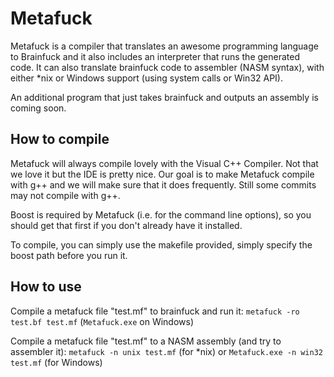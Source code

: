 Metafuck
========

Metafuck is a compiler that translates an awesome programming language to Brainfuck and it also includes an interpreter that runs the generated code. It can also translate brainfuck code to assembler (NASM syntax), with either *nix or Windows support (using system calls or Win32 API).

An additional program that just takes brainfuck and outputs an assembly is coming soon.

How to compile
--------------

Metafuck will always compile lovely with the Visual C++ Compiler. Not that we love it but the IDE is pretty nice. Our goal is to make Metafuck compile with g++ and we will make sure that it does frequently. Still some commits may not compile with g++.

Boost is required by Metafuck (i.e. for the command line options), so you should get that first if you don't already have it installed.

To compile, you can simply use the makefile provided, simply specify the boost path before you run it.

How to use
----------

Compile a metafuck file "test.mf" to brainfuck and run it: `metafuck -ro test.bf test.mf` (`Metafuck.exe` on Windows)

Compile a metafuck file "test.mf" to a NASM assembly (and try to assembler it): `metafuck -n unix test.mf` (for *nix) or `Metafuck.exe -n win32 test.mf` (for Windows)
